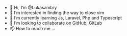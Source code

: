 - 👋 Hi, I’m @Lukasambry
- 👀 I’m interested in finding the way to close vim
- 🌱 I’m currently learning Js, Laravel, Php and Typescript
- 💞️ I’m looking to collaborate on GitHub, GitLab
- 📫 How to reach me ...

<!---
Lukasambry/Lukasambry is a ✨ special ✨ repository because its `README.md` (this file) appears on your GitHub profile.
You can click the Preview link to take a look at your changes.
--->
